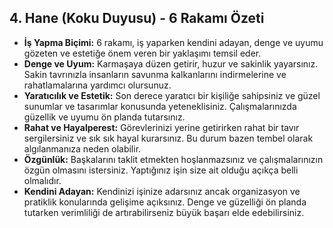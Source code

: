 ## 4. Hane (Koku Duyusu) - 6 Rakamı Özeti

* **İş Yapma Biçimi:** 6 rakamı, iş yaparken kendini adayan, denge ve uyumu gözeten ve estetiğe önem veren bir yaklaşımı temsil eder.
* **Denge ve Uyum:** Karmaşaya düzen getirir, huzur ve sakinlik yayarsınız. Sakin tavrınızla insanların savunma kalkanlarını indirmelerine ve rahatlamalarına yardımcı olursunuz.
* **Yaratıcılık ve Estetik:** Son derece yaratıcı bir kişiliğe sahipsiniz ve güzel sunumlar ve tasarımlar konusunda yeteneklisiniz. Çalışmalarınızda güzellik ve uyumu ön planda tutarsınız.
* **Rahat ve Hayalperest:** Görevlerinizi yerine getirirken rahat bir tavır sergilersiniz ve sık sık hayal kurarsınız. Bu durum bazen tembel olarak algılanmanıza neden olabilir.
* **Özgünlük:** Başkalarını taklit etmekten hoşlanmazsınız ve çalışmalarınızın özgün olmasını istersiniz. Yaptığınız işin size ait olduğu açıkça belli olmalıdır.
* **Kendini Adayan:** Kendinizi işinize adarsınız ancak organizasyon ve pratiklik konularında gelişime açıksınız. Denge ve güzelliği ön planda tutarken verimliliği de artırabilirseniz büyük başarı elde edebilirsiniz. 

